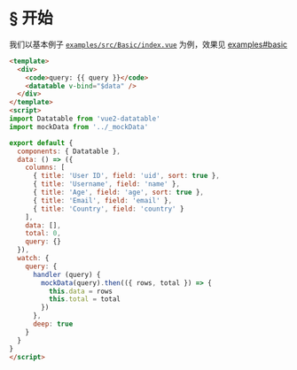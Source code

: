 # § 开始

我们以基本例子 [`examples/src/Basic/index.vue`](https://github.com/OneWayTech/vue2-datatable/blob/master/examples/src/Basic/index.vue) 为例，效果见 [examples#basic](https://OneWayTech.github.io/vue2-datatable/examples/dist)

```html
<template>
  <div>
    <code>query: {{ query }}</code>
    <datatable v-bind="$data" />
  </div>
</template>
<script>
import Datatable from 'vue2-datatable'
import mockData from '../_mockData'

export default {
  components: { Datatable },
  data: () => ({
    columns: [
      { title: 'User ID', field: 'uid', sort: true },
      { title: 'Username', field: 'name' },
      { title: 'Age', field: 'age', sort: true },
      { title: 'Email', field: 'email' },
      { title: 'Country', field: 'country' }
    ],
    data: [],
    total: 0,
    query: {}
  }),
  watch: {
    query: {
      handler (query) {
        mockData(query).then(({ rows, total }) => {
          this.data = rows
          this.total = total
        })
      },
      deep: true
    }
  }
}
</script>
```
